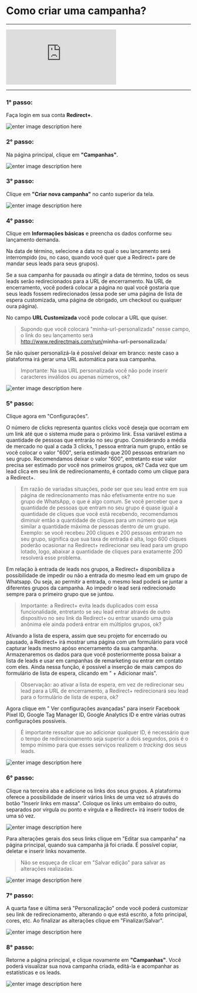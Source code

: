 ﻿# Como criar uma campanha?

<hr>

<div class="embed-responsive embed-responsive-16by9 col-12 col-md-8">
  <iframe class="embed-responsive-item" src="https://www.youtube.com/embed/9qrptfGTScE" title="YouTube video player" frameborder="0" allow="accelerometer; autoplay; clipboard-write; encrypted-media; gyroscope; picture-in-picture" allowfullscreen></iframe>
</div>

<hr>

### 1° passo:

Faça login em sua conta **Redirect+**.

![enter image description here](https://i.imgur.com/iAGrhZL.png)

### 2° passo:

Na página principal, clique em **"Campanhas"**.

![enter image description here](https://i.imgur.com/xGClkOZ.png)

### 3° passo:

Clique em **"Criar nova campanha"** no canto superior da tela.

![enter image description here](https://i.imgur.com/s7r9I0n.png)

### 4° passo:

Clique em <b>Informações básicas</b> e preencha os dados conforme seu lançamento demanda.

Na data de término, selecione a data no qual o seu lançamento será interrompido (ou, no caso, quando você quer que a Redirect+ pare de mandar seus leads para seus grupos).

Se a sua campanha for pausada ou atingir a data de término, todos os seus leads serão redirecionados para a URL de encerramento. Na URL de encerramento, você poderá colocar a página no qual você gostaria que seus leads fossem redirecionados (essa pode ser uma página de lista de espera customizada, uma página de obrigado, um checkout ou qualquer oura página).

No campo <b>URL Customizada</b> você pode colocar a URL que quiser.

> Supondo que você colocará "minha-url-personalizada" nesse campo, o link do seu lançamento será <span style="color: #8a8a8a !important;">http://www.redirectmais.com/run/</span><strong>minha-url-personalizada</strong>/

Se não quiser personalizá-la é possível deixar em branco: neste caso a plataforma irá gerar uma URL automática para sua campanha.

> Importante: Na sua URL personalizada você não pode inserir caracteres inválidos ou apenas números, ok?

![enter image description here](https://i.imgur.com/LKxTkvP.png)

### 5° passo:

Clique agora em "Configurações".

O número de clicks representa quantos clicks você deseja que ocorram em um link até que o sistema mude para o próximo link. Essa variável estima a quantidade de pessoas que entrarão no seu grupo. Considerando a média de mercado no qual a cada 3 clicks, 1 pessoa entraria num grupo, então se você colocar o valor "600", seria estimado que 200 pessoas entrariam no seu grupo. Recomendamos deixar o valor "600", entretanto esse valor precisa ser estimado por você nos primeiros grupos, ok? Cada vez que um lead clica em seu link de redirecionamento, é contado como um clique para a Redirect+. 

> Em razão de variadas situações, pode ser que seu lead entre em sua página de redirecionamento mas não efetivamente entre no sue grupo de WhatsApp, o que é algo comum. Se você perceber que a quantidade de pessoas que entram no seu grupo é quase igual a quantidade de cliques que você está recebendo, recomendamos diminuir então a quantidade de cliques para um  número que seja similar a quantidade máxima de pessoas dentro de um grupo. Exemplo: se você recebeu 200 cliques e 200 pessoas entraram no seu grupo, significa que sua taxa de entrada é alta, logo 600 cliques poderão ocasionar na Redirect+ redirecionar seu lead para um grupo lotado, logo, abaixar a quantidade de cliques para exatamente 200 resolverá esse problema.

Em relação à entrada de leads nos grupos, a Redirect+ disponibiliza a possibilidade de impedir ou não a entrada do mesmo lead em um grupo de Whatsapp. Ou seja, ao permitir a entrada, o mesmo lead poderá se juntar a diferentes grupos da campanha. Ao impedir o lead será redirecionado sempre para o primeiro grupo que se juntou.

> Importante: a Redirect+ evita leads duplicados com essa funcionalidade, entretanto se seu lead entrar através de outro dispositivo no seu link da Redirect+ ou entrar usando uma guia anônima ele ainda poderá entrar em múltiplos grupos, ok?

Ativando a lista de espera, assim que seu projeto for encerrado ou pausado, a Redirect+ irá mostrar uma página com um formulário para você capturar leads mesmo apóso encerramento da sua campanha. Armazenaremos os dados para que você posteriormente possa baixar a lista de leads e usar em campanhas de remarketing ou entrar em contato com eles. Ainda nessa função, é possível a inserção de mais campos do formulário de lista de espera, clicando em " + Adicionar mais".

> Observação: ao ativar a lista de espera, em vez de redirecionar seu lead para a URL de encerramento, a Redirect+ redirecionará seu lead para o formulário de lista de espera, ok?

Agora clique em " Ver configurações avançadas" para inserir Facebook Pixel ID, Google Tag Manager ID, Google Analytics ID e entre várias outras configurações possíveis.

> É importante ressaltar que ao adicionar qualquer ID, é necessário que o tempo de redirecionamento seja superior a dois segundos, pois é o tempo mínimo para que esses serviços realizem o <i>tracking</i> dos seus leads.

![enter image description here](https://i.imgur.com/4WQD8ax.png)

### 6° passo:

Clique na terceira aba e adicione os links dos seus grupos. A plataforma oferece a possibilidade de inserir vários links de uma vez só através do botão "Inserir links em massa". Coloque os links um embaixo do outro, separados por vírgula ou ponto e vírgula e a Redirect+ irá inserir todos de uma só vez.

![enter image description here](https://i.imgur.com/vZvxTMv.png)

Para alterações gerais dos seus links clique em "Editar sua campanha" na página principal, quando sua campanha já foi criada. É possível copiar, deletar e inserir links novamente.
> Não se esqueça de clicar em "Salvar edição" para salvar as alterações realizadas.

![enter image description here](https://i.imgur.com/qNK5OLC.png)

### 7° passo:

A quarta fase e última será "Personalização" onde você poderá customizar seu link de redirecionamento, alterando o que está escrito, a foto principal, cores, etc. Ao finalizar as alterações clique em "Finalizar/Salvar".

![enter image description here](https://i.imgur.com/2U66IgZ.png)


### 8° passo:

Retorne a página principal, e clique novamente em **"Campanhas"**. Você poderá visualizar sua nova campanha criada, editá-la e acompanhar as estatísticas e os leads.

![enter image description here](https://i.imgur.com/DH2iHwF.png)
